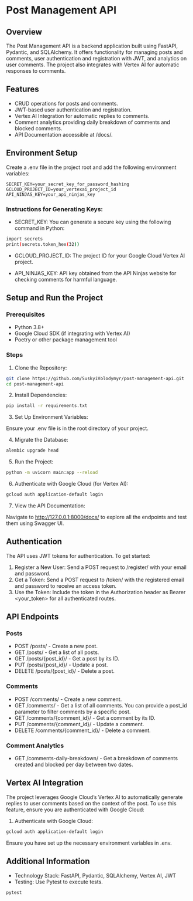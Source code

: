 # Post Management API
## Overview
The Post Management API is a backend application built using FastAPI, Pydantic, and SQLAlchemy. It offers functionality for managing posts and comments, user authentication and registration with JWT, and analytics on user comments. The project also integrates with Vertex AI for automatic responses to comments.

## Features
- CRUD operations for posts and comments.
- JWT-based user authentication and registration.
- Vertex AI Integration for automatic replies to comments.
- Comment analytics providing daily breakdown of comments and blocked comments.
- API Documentation accessible at /docs/.
## Environment Setup
Create a .env file in the project root and add the following environment variables:


```
SECRET_KEY=your_secret_key_for_password_hashing
GCLOUD_PROJECT_ID=your_vertexai_project_id
API_NINJAS_KEY=your_api_ninjas_key
```
### Instructions for Generating Keys:
- SECRET_KEY: You can generate a secure key using the following command in Python:

```bash
import secrets
print(secrets.token_hex(32))
```
- GCLOUD_PROJECT_ID: The project ID for your Google Cloud Vertex AI project.

- API_NINJAS_KEY: API key obtained from the API Ninjas website for checking comments for harmful language.

## Setup and Run the Project
### Prerequisites
- Python 3.8+
- Google Cloud SDK (if integrating with Vertex AI)
- Poetry or other package management tool
### Steps
1. Clone the Repository:

```bash
git clone https://github.com/SuskyiVolodymyr/post-management-api.git
cd post-management-api
```
2. Install Dependencies:

```bash
pip install -r requirements.txt
```
3. Set Up Environment Variables:

Ensure your .env file is in the root directory of your project.

4. Migrate the Database:

```bash
alembic upgrade head
```
5. Run the Project:

```bash
python -m uvicorn main:app --reload
```
6. Authenticate with Google Cloud (for Vertex AI):

```bash
gcloud auth application-default login
```
7. View the API Documentation:

Navigate to http://127.0.0.1:8000/docs/ to explore all the endpoints and test them using Swagger UI.

## Authentication
The API uses JWT tokens for authentication. To get started:

1. Register a New User: Send a POST request to /register/ with your email and password.
2. Get a Token: Send a POST request to /token/ with the registered email and password to receive an access token.
3. Use the Token: Include the token in the Authorization header as Bearer <your_token> for all authenticated routes.
## API Endpoints
### Posts
- POST /posts/ - Create a new post.
- GET /posts/ - Get a list of all posts.
- GET /posts/{post_id}/ - Get a post by its ID.
- PUT /posts/{post_id}/ - Update a post.
- DELETE /posts/{post_id}/ - Delete a post.
### Comments
- POST /comments/ - Create a new comment.
- GET /comments/ - Get a list of all comments. You can provide a post_id parameter to filter comments by a specific post.
- GET /comments/{comment_id}/ - Get a comment by its ID.
- PUT /comments/{comment_id}/ - Update a comment.
- DELETE /comments/{comment_id}/ - Delete a comment.
### Comment Analytics
- GET /comments-daily-breakdown/ - Get a breakdown of comments created and blocked per day between two dates.
## Vertex AI Integration
The project leverages Google Cloud’s Vertex AI to automatically generate replies to user comments based on the context of the post. To use this feature, ensure you are authenticated with Google Cloud:

1. Authenticate with Google Cloud:

```bash
gcloud auth application-default login
```
Ensure you have set up the necessary environment variables in .env.

## Additional Information
- Technology Stack: FastAPI, Pydantic, SQLAlchemy, Vertex AI, JWT
- Testing: Use Pytest to execute tests.
```bash
pytest 
```
